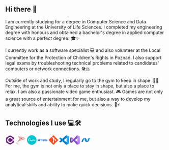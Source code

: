 ## Hi there 👋

I am currently studying for a degree in Computer Science and Data Engineering at the University of Life Sciences.
I completed my engineering degree with honours and obtained a bachelor's degree in applied computer science with a perfect degree. 🎓✨    

I currently work as a software specialist 💻 and also volunteer at the Local Committee for the Protection of Children's Rights in Poznań. I also support legal exams by troubleshooting technical problems related to candidates' computers or network connections. 🛠️⚖️ 

Outside of work and study, I regularly go to the gym to keep in shape. 🏋️‍♂️ For me, the gym is not only a place to stay in shape, but also a place to relax. I am also a passionate video game enthusiast. 🎮 Games are not only a great source of entertainment for me, but also a way to develop my analytical skills and ability to make quick decisions. 🧠⚡

## Technologies I use 💻🛠️
<div>
    <img src="https://github.com/devicons/devicon/blob/master/icons/csharp/csharp-plain.svg" title="CSharp" alt="CSharp" width="30" height="30"/>
    <img src="https://github.com/devicons/devicon/blob/master/icons/microsoftsqlserver/microsoftsqlserver-original.svg" title="SQL" alt="SQL" width="30" height="30"/>
    <img src="https://github.com/devicons/devicon/blob/master/icons/canva/canva-original.svg" title="Canva" alt="Canva" width="30" height="30"/>
    <img src="https://github.com/devicons/devicon/blob/master/icons/trello/trello-plain-wordmark.svg" title="Trello" alt="Trello" width="30" height="30"/>
    <img src="https://github.com/devicons/devicon/blob/master/icons/git/git-original.svg" title="Git" alt="Git" width="30" height="30"/>
    <img src="https://github.com/devicons/devicon/blob/master/icons/vscode/vscode-original.svg" title="Visual Studio Code" alt="Visual Studio Code" width="30" height="30"/>
    <img src="https://github.com/devicons/devicon/blob/master/icons/visualstudio/visualstudio-original.svg" title="Visual Studio 2022" alt="Visual Studio 2022" width="30" height="30"/>
    <img src="https://github.com/devicons/devicon/blob/master/icons/dot-net/dot-net-original.svg" title=".Net" alt=".Net" width="30" height="30"/>
    
</div>
